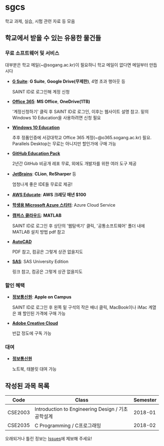 # sgcs

학교 과제, 실습, 시험 관련 자료 등 모음

## 학교에서 받을 수 있는 유용한 물건들

### 무료 소프트웨어 및 서비스

대부분은 학교 메일(~@sogang.ac.kr)이 필요하니 학교 메일이 없다면 메일부터 만듭시다

*   **[G Suite](http://u.sogang.ac.kr/account/user/authenticateLogin.do)**: **G Suite**, **Google Drive(무제한)**, 4명 초과 행아웃 등

    SAINT ID로 로그인해 계정 신청

*   **[Office 365](https://o365.sogang.ac.kr)**: **MS Office**, **OneDrive(1TB)**

    '계정신청하기' 클릭 후 SAINT ID로 로그인, 이후는 웹사이트 설명 참고. 밑의 Windows 10 Education을 사용하려면 신청 필요

*   **[Windows 10 Education](https://sogang.onthehub.com)**

    추후 정품인증에 서강대학교 Office 365 계정(~@o365.sogang.ac.kr) 필요. Parallels Desktop는 무료는 아니지만 할인가에 구매 가능

*   **[GitHub Education Pack](https://education.github.com/pack)**

    2년간 GitHub 비공개 레포 무료, 외에도 개발자를 위한 여러 도구 제공
    
*   **[JetBrains](https://www.jetbrains.com/student/)**: **CLion**, **ReSharper** 등

    엄청나게 좋은 IDE들 무료로 제공!

*   **[AWS Educate](https://aws.amazon.com/ko/education/awseducate)**: **AWS 크레딧 매년 $100**

*   **[학생용 Microsoft Azure 스타터](https://azure.microsoft.com/ko-kr/offers/ms-azr-0144p/)**: Azure Cloud Service

*   **[캠퍼스 클라우드](https://scloud.sogang.ac.kr)**: **MATLAB**

    SAINT ID로 로그인 후 상단의 '웹탐색기' 클릭, '공통소프트웨어' 폴더 내에 MATLAB 설치 방법 pdf 참고

*   **[AutoCAD](http://iic.sogang.ac.kr/new/file/AutoCAD.pdf)** 

    PDF 참고, 컴공은 그렇게 상관 없을지도

*   **[SAS](https://www.sas.com/ko_kr/software/university-edition.html)**: SAS University Edition

    링크 참고, 컴공은 그렇게 상관 없을지도

### 할인 혜택

*   **[정보통신원](http://online.sogang.ac.kr/@online/login.asp)**: **Apple on Campus**

    SAINT ID로 로그인 후 왼쪽 밑 구석의 작은 배너 클릭, MacBook이나 iMac 계열은 꽤 할인된 가격에 구매 가능

*   **[Adobe Creative Cloud](https://www.adobe.com/kr/creativecloud/buy/students.html)**

    반값 정도에 구독 가능

### 대여

*   **[정보통신원](http://online.sogang.ac.kr/@online/login.asp)**

    노트북, 태블릿 대여 가능

## 작성된 과목 목록

| Code    | Class                                         | Semester |
| ------- | --------------------------------------------- | -------- |
| CSE2003 | Introduction to Engineering Design / 기초공학설계 | 2018-01  |
| CSE2035 | C Programming / C프로그래밍                      | 2018-02  |

오래되거나 틀린 정보는 [Issues](https://github.com/shiftpsh/sgcs/issues)에 제보해 주세요!
